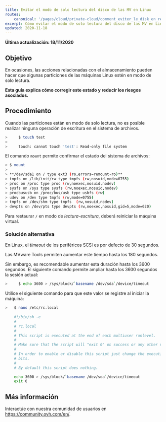 ```yaml
---
title: Evitar el modo de solo lectura del disco de las MV en Linux
routes:
    canonical: '/pages/cloud/private-cloud/comment_eviter_le_disk_en_read_only_sous_linux'
excerpt: Cómo evitar el modo de solo lectura del disco de las MV en Linux
updated: 2020-11-18
---
```


**Última actualización: 18/11/2020**

## Objetivo

En ocasiones, las acciones relacionadas con el almacenamiento pueden hacer que algunas particiones de las máquinas Linux estén en modo de solo lectura.

**Esta guía explica cómo corregir este estado y reducir los riesgos asociados.**


## Procedimiento

Cuando las particiones están en modo de solo lectura, no es posible realizar ninguna operación de escritura en el sistema de archivos.

```sh
>     $ touch test
>
>     touch: cannot touch 'test': Read-only file system
```

El comando `mount` permite confirmar el estado del sistema de archivos:

```sh
> $ mount
>
> **/dev/sda1 on / type ext3 (ro,errors=remount-ro)**
> tmpfs on /lib/init/rw type tmpfs (rw,nosuid,mode=0755)
> proc on /proc type proc (rw,noexec,nosuid,nodev)
> sysfs on /sys type sysfs (rw,noexec,nosuid,nodev)
> procbususb on /proc/bus/usb type usbfs (rw)
> udev on /dev type tmpfs (rw,mode=0755)
> tmpfs on /dev/shm type tmpfs  (rw,nosuid,nodev)
> devpts on /dev/pts type devpts (rw,noexec,nosuid,gid=5,mode=620)
```

Para restaurar `/` en modo de *lectura-escritura*, deberá reiniciar la máquina virtual.

### Solución alternativa

En Linux, el *timeout* de los periféricos SCSI es por defecto de 30 segundos.

Las MVware Tools permiten aumentar este tiempo hasta los 180 segundos.

Sin embargo, es recomendable aumentar esta duración hasta los 3600 segundos. El siguiente comando permite ampliar hasta los 3600 segundos la sesión actual:

```sh
>     $ echo 3600 > /sys/block/`basename /dev/sda`/device/timeout
```

Utilice el siguiente comando para que este valor se registre al iniciar la máquina:

```sh
>   $ nano /etc/rc.local 
	
	#!/bin/sh -e
	#
	# rc.local
	#
	# This script is executed at the end of each multiuser runlevel.
	#
	# Make sure that the script will "exit 0" on success or any other value on error.
	#
	# In order to enable or disable this script just change the execution
	# bits.
	#
	# By default this script does nothing.

	echo 3600 > /sys/block/`basename /dev/sda`/device/timeout
	exit 0
```

## Más información

Interactúe con nuestra comunidad de usuarios en <https://community.ovh.com/en/>.
